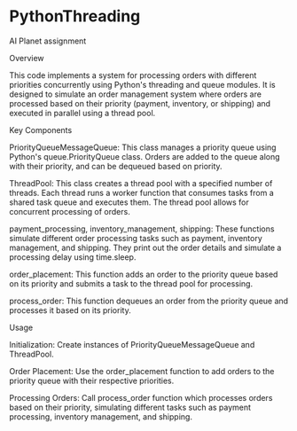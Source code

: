 # PythonThreading
AI Planet assignment

Overview

This code implements a system for processing orders with different priorities concurrently using Python's threading and queue modules. It is designed to simulate an order management system where orders are processed based on their priority (payment, inventory, or shipping) and executed in parallel using a thread pool.


Key Components

PriorityQueueMessageQueue:
This class manages a priority queue using Python's queue.PriorityQueue class. Orders are added to the queue along with their priority, and can be dequeued based on priority.

ThreadPool:
This class creates a thread pool with a specified number of threads. Each thread runs a worker function that consumes tasks from a shared task queue and executes them. The thread pool allows for concurrent processing of orders.

payment_processing, inventory_management, shipping:
These functions simulate different order processing tasks such as payment, inventory management, and shipping. They print out the order details and simulate a processing delay using time.sleep.

order_placement:
This function adds an order to the priority queue based on its priority and submits a task to the thread pool for processing.

process_order:
This function dequeues an order from the priority queue and processes it based on its priority.


Usage

Initialization:
Create instances of PriorityQueueMessageQueue and ThreadPool.

Order Placement:
Use the order_placement function to add orders to the priority queue with their respective priorities.

Processing Orders:
Call process_order function which processes orders based on their priority, simulating different tasks such as payment processing, inventory management, and shipping.
